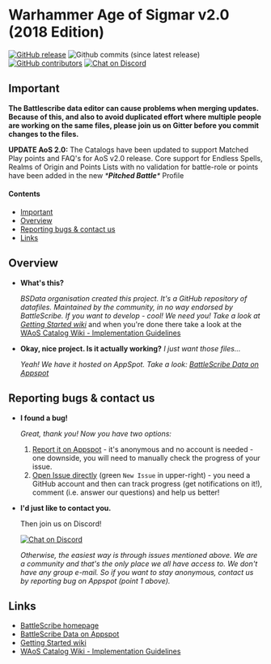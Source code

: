 Warhammer Age of Sigmar v2.0 (2018 Edition)
============================

[![GitHub release](https://img.shields.io/github/release/BSData/warhammer-age-of-sigmar.svg?style=flat-square)](https://github.com/BSData/warhammer-age-of-sigmar/releases/latest)
![Github commits (since latest release)](https://img.shields.io/github/commits-since/BSData/warhammer-age-of-sigmar/latest.svg?style=flat-square)
[![GitHub contributors](https://img.shields.io/github/contributors/BSData/warhammer-age-of-sigmar.svg?style=flat-square)](https://github.com/BSData/warhammer-age-of-sigmar/graphs/contributors)
[![Chat on Discord](https://img.shields.io/discord/558412685981777922?style=popout-square)](https://www.bsdata.net/contact)

## Important ##
[Important]: #important

**The Battlescribe data editor can cause problems when merging updates. Because of this, and also to avoid duplicated effort where multiple people are working on the same files, please join us on Gitter before you commit changes to the files.**

**UPDATE AoS 2.0:**
The Catalogs have been updated to support Matched Play points and FAQ's for AoS v2.0 release. Core support for Endless Spells, Realms of Origin and Points Lists with no validation for battle-role or points have been added in the new **\***Pitched Battle***\** Profile

#### Contents ####
[Contents]: #contents

* [Important][]
* [Overview][]
* [Reporting bugs & contact us][]
* [Links][]

[Important]: #important
[Overview]: #overview
[Reporting bugs & contact us]: #reporting-bugs--contact-us
[Links]: #links

## Overview ##
[Overview]: #overview

* __What's this?__

  _BSData organisation created this project. It's a GitHub repository of datafiles. Maintained by the community, in no way endorsed by BattleScribe. If you want to develop - cool! We need you! Take a look at [Getting Started wiki][]_ and when you're done there take a look at the [WAoS Catalog Wiki - Implementation Guidelines][]

* __Okay, nice project. Is it actually working?__ _I just want those files..._
 
  _Yeah! We have it hosted on AppSpot. Take a look: [BattleScribe Data on Appspot][]_

## Reporting bugs & contact us ##

* __I found a bug!__
 
  _Great, thank you! Now you have two options:_

  1. [Report it on Appspot][] - it's anonymous and no account is needed - one downside, you will need to manually check the progress of your issue.
  2. [Open Issue directly][] (green ```New Issue``` in upper-right) - you need a GitHub account and then can track progress (get notifications on it!), comment (i.e. answer our questions) and help us better!

* __I'd just like to contact you.__

  Then join us on Discord!

  [![Chat on Discord](https://img.shields.io/discord/558412685981777922?style=popout-square)](https://www.bsdata.net/contact)

  _Otherwise, the easiest way is through issues mentioned above. We are a community and that's the only place we all have access to. We don't have any group e-mail. So if you want to stay anonymous, contact us by reporting bug on Appspot (point 1 above)._

[Report it on Appspot]: http://battlescribedata.appspot.com/#/repo/warhammer-age-of-sigmar
[Open Issue directly]: https://github.com/BSData/warhammer-age-of-sigmar/issues

## Links ##

* [BattleScribe homepage][]
* [BattleScribe Data on Appspot][]
* [Getting Started wiki][]
* [WAoS Catalog Wiki - Implementation Guidelines]


[BattleScribe homepage]: http://www.battlescribe.net/
[BattleScribe Data on Appspot]: http://battlescribedata.appspot.com/#/repos
[Getting Started wiki]: https://github.com/BSData/catalogue-development/wiki/Getting-Started
[WAoS Catalog Wiki - Implementation Guidelines]: https://github.com/BSData/warhammer-age-of-sigmar/wiki/Implementation-Guidelines
